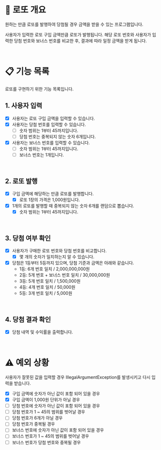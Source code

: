 # 💸 로또 개요
원하는 만큼 로또를 발행하여 당첨될 경우 금액을 받을 수 있는 프로그램입니다.

사용자가 입력한 로또 구입 금액만큼 로또가 발행됩니다.
해당 로또 번호와 사용자가 입력한 당첨 번호와 보너스 번호를 비교한 후, 결과에 따라 일정 금액을 받게 됩니다.

<br>

# 📋 기능 목록

로또를 구현하기 위한 기능 목록입니다.

## 1. 사용자 입력
- [x] 사용자는 로또 구입 금액을 입력할 수 있습니다.
- [x] 사용자는 당첨 번호를 입력할 수 있습니다.
  - [ ] 숫자 범위는 1부터 45까지입니다.
  - [ ] 당첨 번호는 중복되지 않는 숫자 6개입니다.
- [x] 사용자는 보너스 번호를 입력할 수 있습니다.
  - [ ] 숫자 범위는 1부터 45까지입니다.
  - [ ] 보너스 번호는 1개입니다.

<br>

## 2. 로또 발행
- [x] 구입 금액에 해당하는 만큼 로또를 발행합니다.
  - [x] 로또 1장의 가격은 1,000원입니다.
- [x] 1개의 로또를 발행할 때 중복되지 않는 숫자 6개를 랜덤으로 뽑습니다.
  - [x] 숫자 범위는 1부터 45까지입니다.

<br>

## 3. 당첨 여부 확인
- [x] 사용자가 구매한 로또 번호와 당첨 번호를 비교합니다.
  - [x] 몇 개의 숫자가 일치하는지 알 수 있습니다.
- [x] 당첨은 1등부터 5등까지 있으며, 당첨 기준과 금액은 아래와 같습니다.
  - 1등: 6개 번호 일치 / 2,000,000,000원
  - 2등: 5개 번호 + 보너스 번호 일치 / 30,000,000원
  - 3등: 5개 번호 일치 / 1,500,000원
  - 4등: 4개 번호 일치 / 50,000원
  - 5등: 3개 번호 일치 / 5,000원

<br>

## 4. 당첨 결과 확인
- [x] 당첨 내역 및 수익률을 출력합니다.

<br>

# ⚠️ 예외 상황

사용자가 잘못된 값을 입력할 경우 IllegalArgumentException를 발생시키고 다시 입력을 받습니다.

- [x] 구입 금액에 숫자가 아닌 값이 포함 되어 있을 경우
- [x] 구입 금액이 1,000원 단위가 아닐 경우
- [ ] 당첨 번호에 숫자가 아닌 값이 포함 되어 있을 경우
- [ ] 당첨 번호가 1 ~ 45의 범위를 벗어날 경우
- [ ] 당첨 번호가 6개가 아닐 경우
- [ ] 당첨 번호가 중복될 경우
- [ ] 보너스 번호에 숫자가 아닌 값이 포함 되어 있을 경우
- [ ] 보너스 번호가 1 ~ 45의 범위를 벗어날 경우
- [ ] 보너스 번호가 당첨 번호와 중복될 경우